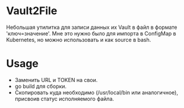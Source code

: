 # Vault2File

Небольшая утилитка для записи данных их Vault в файл в формате 'ключ=значение'. Мне это нужно было для импорта в ConfigMap в Kubernetes, но можно использовать и как source в bash.

# Usage

* Заменить URL и TOKEN на свои.
* go build для сборки.
* Скопировать куда необходимо (/usr/local/bin или аналогичное), присвоив статус исполняемого файла.

